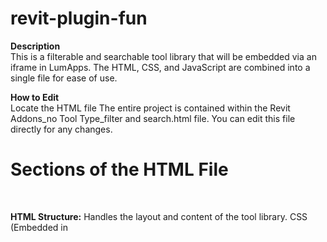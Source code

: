 # revit-plugin-fun

<b>Description</b><br>
This is a filterable and searchable tool library that will be embedded via an iframe in LumApps. The HTML, CSS, and JavaScript are combined into a single file for ease of use.

<b>How to Edit</b><br>
Locate the HTML file
The entire project is contained within the Revit Addons_no Tool Type_filter and search.html file. You can edit this file directly for any changes.

<h1>Sections of the HTML File</h1><br>

<b>HTML Structure:</b> Handles the layout and content of the tool library.
CSS (Embedded in <style>): Controls the appearance, including layout, colors, and font styling.
JavaScript (Embedded in <script>): Provides functionality for searching, filtering, and dropdown toggles.
To Update the Filters/Search

<b>Filtering logic:</b> JavaScript functions for filtering by <i>data-install-type, data-where-type,</i> and <i>data-managed-by</i> attributes.<br><br>
<b>Search functionality:</b> The search feature uses the entered title and description of each tool. No <i>data-title</i> or <i>data-keywords</i> attributes are used—just what is visible in the HTML.<br><br>
<b>Testing Changes:</b>
After making edits to the file, open it in a browser to test the functionality before committing changes.
Ensure that the search and filter functions work as expected, with particular attention to ensuring the search and filtering functions interact seamlessly, so both can be applied simultaneously and reflect changes in either.<br><br>
<b>Testing in LumApps iFrame widget:</b> Once you've committed the changes, go to the <a href="https://spark.thorntontomasetti.com/home/ls/content/387487756540267/revit-plug-ins" target="_blank">Revit Plug-ins</a> page on Spark to ensure it is rendering correctly. If it has not updated after a refresh of the page, delete and re-add the iFrame widget and the issue should be resolved.
